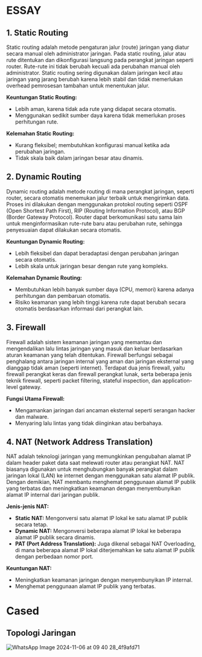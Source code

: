 # ESSAY

## 1. Static Routing
Static routing adalah metode pengaturan jalur (route) jaringan yang diatur secara manual oleh administrator jaringan. Pada static routing, jalur atau rute ditentukan dan dikonfigurasi langsung pada perangkat jaringan seperti router. Rute-rute ini tidak berubah kecuali ada perubahan manual oleh administrator. Static routing sering digunakan dalam jaringan kecil atau jaringan yang jarang berubah karena lebih stabil dan tidak memerlukan overhead pemrosesan tambahan untuk menentukan jalur.

**Keuntungan Static Routing:**
- Lebih aman, karena tidak ada rute yang didapat secara otomatis.
- Menggunakan sedikit sumber daya karena tidak memerlukan proses perhitungan rute.

**Kelemahan Static Routing:**
- Kurang fleksibel; membutuhkan konfigurasi manual ketika ada perubahan jaringan.
- Tidak skala baik dalam jaringan besar atau dinamis.

## 2. Dynamic Routing
Dynamic routing adalah metode routing di mana perangkat jaringan, seperti router, secara otomatis menemukan jalur terbaik untuk mengirimkan data. Proses ini dilakukan dengan menggunakan protokol routing seperti OSPF (Open Shortest Path First), RIP (Routing Information Protocol), atau BGP (Border Gateway Protocol). Router dapat berkomunikasi satu sama lain untuk menginformasikan rute-rute baru atau perubahan rute, sehingga penyesuaian dapat dilakukan secara otomatis.

**Keuntungan Dynamic Routing:**
- Lebih fleksibel dan dapat beradaptasi dengan perubahan jaringan secara otomatis.
- Lebih skala untuk jaringan besar dengan rute yang kompleks.

**Kelemahan Dynamic Routing:**
- Membutuhkan lebih banyak sumber daya (CPU, memori) karena adanya perhitungan dan pembaruan otomatis.
- Risiko keamanan yang lebih tinggi karena rute dapat berubah secara otomatis berdasarkan informasi dari perangkat lain.

## 3. Firewall
Firewall adalah sistem keamanan jaringan yang memantau dan mengendalikan lalu lintas jaringan yang masuk dan keluar berdasarkan aturan keamanan yang telah ditentukan. Firewall berfungsi sebagai penghalang antara jaringan internal yang aman dan jaringan eksternal yang dianggap tidak aman (seperti internet). Terdapat dua jenis firewall, yaitu firewall perangkat keras dan firewall perangkat lunak, serta beberapa jenis teknik firewall, seperti packet filtering, stateful inspection, dan application-level gateway.

**Fungsi Utama Firewall:**
- Mengamankan jaringan dari ancaman eksternal seperti serangan hacker dan malware.
- Menyaring lalu lintas yang tidak diinginkan atau berbahaya.

## 4. NAT (Network Address Translation)
NAT adalah teknologi jaringan yang memungkinkan pengubahan alamat IP dalam header paket data saat melewati router atau perangkat NAT. NAT biasanya digunakan untuk menghubungkan banyak perangkat dalam jaringan lokal (LAN) ke internet dengan menggunakan satu alamat IP publik. Dengan demikian, NAT membantu menghemat penggunaan alamat IP publik yang terbatas dan meningkatkan keamanan dengan menyembunyikan alamat IP internal dari jaringan publik.

**Jenis-jenis NAT:**
- **Static NAT:** Mengonversi satu alamat IP lokal ke satu alamat IP publik secara tetap.
- **Dynamic NAT:** Mengonversi beberapa alamat IP lokal ke beberapa alamat IP publik secara dinamis.
- **PAT (Port Address Translation):** Juga dikenal sebagai NAT Overloading, di mana beberapa alamat IP lokal diterjemahkan ke satu alamat IP publik dengan perbedaan nomor port.

**Keuntungan NAT:**
- Meningkatkan keamanan jaringan dengan menyembunyikan IP internal.
- Menghemat penggunaan alamat IP publik yang terbatas.

# Cased
## Topologi Jaringan
![WhatsApp Image 2024-11-06 at 09 40 28_4f9afd71](https://github.com/user-attachments/assets/bca08a59-175c-4d0f-8679-e9842036898d)

